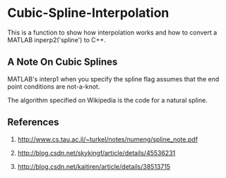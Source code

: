 # Cubic-Spline-Interpolation

This is a function to show how interpolation works and how to convert a MATLAB inperp2('spline') to C++.
 
## A Note On Cubic Splines
 
 MATLAB's interp1 when you specify the spline flag assumes that the end point conditions are not-a-knot.
 
 The algorithm specified on Wikipedia is the code for a natural spline.


## References

1. http://www.cs.tau.ac.il/~turkel/notes/numeng/spline_note.pdf

2. http://blog.csdn.net/skykingf/article/details/45536231

3. http://blog.csdn.net/kaitiren/article/details/38513715
